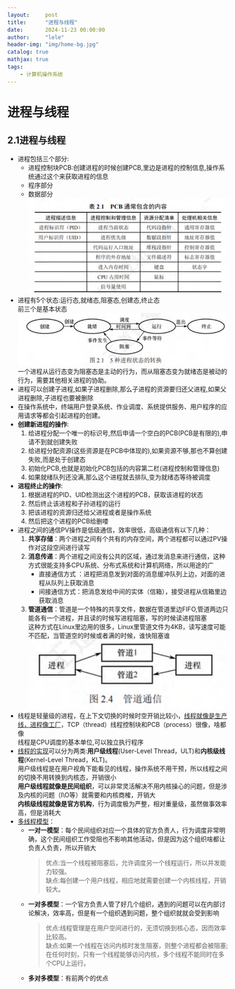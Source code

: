```yaml
---
layout:     post
title:      "进程与线程"
date:       2024-11-23 00:00:00
author:     "lele"
header-img: "img/home-bg.jpg"
catalog: true
mathjax: true
tags:
    - 计算机操作系统
---
```

# 进程与线程
## 2.1进程与线程
- 进程包括三个部分:
  - 进程控制块PCB:创建进程的时候创建PCB,里边是进程的控制信息,操作系统通过这个来获取进程的信息
  - 程序部分
  - 数据部分<br>![text](/img/in-post/Snipaste_2024-11-24_11-25-37.png)
- 进程有5个状态:运行态,就绪态,阻塞态,创建态,终止态<br>前三个是基本状态<br>![](/img/in-post/Snipaste_2024-11-24_11-28-29.png)<br>一个进程从运行态变为阻塞态是主动的行为，而从阻塞态变为就绪态是被动的行为，需要其他相关进程的协助。
- 进程可以创建子进程,如果子进程删除,那么子进程的资源要归还父进程,如果父进程删除,子进程也要被删除
- 在操作系统中，终端用户登录系统、作业调度、系统提供服务、用户程序的应用请求等都会引起进程的创建。
- **创建新进程的操作**:
  1. 给进程分配一个唯一的标识号,然后申请一个空白的PCB(PCB是有限的),申请不到就创建失败
  2. 给进程分配资源(这些资源是在PCB中体现的),如果资源不够,那也不算创建失败,而是处于创建态
  3. 初始化PCB,也就是初始化PCB包括的内容第二栏(进程控制和管理信息)
  4. 如果就绪队列还没满,那么这个进程就去排队,变为就绪态等待被调度
- **进程终止的操作**:
  1. 根据进程的PID、UID检测出这个进程的PCB，获取该进程的状态
  2. 然后终止该进程和子孙进程的运行
  3. 把该进程的资源归还给父进程或者是操作系统
  4. 然后把这个进程的PCB给删喽
- 进程之间的通信PV操作是低级通信，效率很低，高级通信有以下几种：
  1. **共享存储**：两个进程之间有个共有的内存空间，两个进程都可以通过PV操作对这段空间进行读写
  2. **消息传递**：两个进程之间没有公共的区域，通过发消息来进行通信，这种方式很能支持多CPU系统、分布式系统和计算机网络，所以用途的广
       - 直接通信方式 ：进程把消息发到对面的消息缓冲队列上边，对面的进程从队列上获取消息
       - 间接通信方式：把消息发给中间的实体（信箱），接受进程从信箱里边获取消息
  3. **管道通信**：管道是一个特殊的共享文件，数据在管道里边FIFO,管道两边只能各有一个进程，并且读的时候写进程阻塞，写的时候读进程阻塞<br>这种方式在Linux里边用的很多，Linux里管道文件为4KB，读写速度可能不匹配，当管道空的时候或者满的时候，谁快阻塞谁
   ![](/img/in-post/Snipaste_2024-11-24_11-57-13.png)
- 线程是轻量级的进程，在上下文切换的时候时空开销比较小，[线程就像是生产线，进程像工厂](https://www.doubao.com/thread/ab5fe96119646)，TCP（thread）线程控制块和PCB（process）很像，啥都像<br>线程是CPU调度的基本单位,可以独立执行程序
- [线程的实现](https://www.doubao.com/thread/a557406390af1)可以分为两类:**用户级线程**(User-Level Thread，ULT)和**内核级线程**(Kernel-Level Thread，KLT)。<br>
用户级线程是在用户视角下能看见的线程，操作系统不用干预，所以线程之间的切换不用转换到内核态，开销很小<br>
**用户级线程就像是民间组织**，可以非常灵活解决不用内核操心的问题，但是涉及内核的问题（I\O等）就需要和内核商榷，开销大<br>
**内核级线程就像是官方机构**，行为调度极为严整，相对重量级，虽然做事效率高，但是消耗大
- [多线程模型](https://www.doubao.com/thread/abcc237f909df)：
  - **一对一模型**：每个民间组织对应一个具体的官方负责人，行为调度非常明确，这个民间组织工作受阻也不影响其他活动，但是因为这个组织啥都让负责人负责，所以开销大
    >优点:当一个线程被阻塞后，允许调度另一个线程运行，所以并发能力较强。<br>缺点:每创建一个用户线程，相应地就需要创建一个内核线程，开销较大。
  - **一对多模型**：一个官方负责人管了好几个组织，遇到的问题可以在内部讨论解决，效率高，但是有一个组织遇到问题，整个组织就就会受到影响
    >优点:线程管理是在用户空间进行的，无须切换到核心态，因而效率比较高。<br>缺点:如果一个线程在访问内核时发生阻塞，则整个进程都会被阻塞;在任何时刻，只有一个线程能够访问内核，多个线程不能同时在多个CPU上运行。
  - **多对多模型**：有前两个的优点